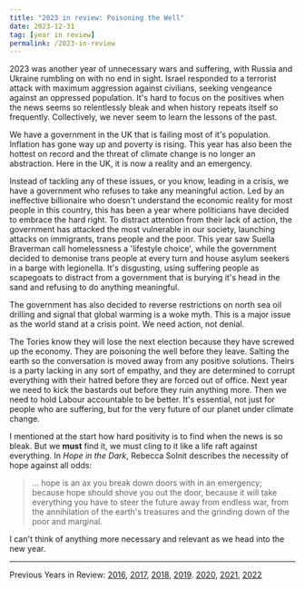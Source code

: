 ```yaml
---
title: "2023 in review: Poisoning the Well"
date: 2023-12-31
tag: [year in review]
permalink: /2023-in-review
---
```


2023 was another year of unnecessary wars and suffering, with Russia and Ukraine rumbling on with no end in sight. Israel responded to a terrorist attack with maximum aggression against civilians, seeking vengeance against an oppressed population. It's hard to focus on the positives when the news seems so relentlessly bleak and when history repeats itself so frequently. Collectively, we never seem to learn the lessons of the past.

We have a government in the UK that is failing most of it's population. Inflation has gone way up and poverty is rising. This year has also been the hottest on record and the threat of climate change is no longer an abstraction. Here in the UK, it is now a reality and an emergency. 

Instead of tackling any of these issues, or you know, leading in a crisis, we have a government who refuses to take any meaningful action. Led by an ineffective billionaire who doesn't understand the economic reality for most people in this country, this has been a year where politicians have decided to embrace the hard right. To distract attention from their lack of action, the government has attacked the most vulnerable in our society, launching attacks on immigrants, trans people and the poor. This year saw Suella Braverman call homelessness a 'lifestyle choice', while the government decided to demonise trans people at every turn and house asylum seekers in a barge with legionella. It's disgusting, using suffering people as scapegoats to distract from a government that is burying it's head in the sand and refusing to do anything meaningful.

The government has also decided to reverse restrictions on north sea oil drilling and signal that global warming is a woke myth. This is a major issue as the world stand at a crisis point. We need action, not denial. 

The Tories know they will lose the next election because they have screwed up the economy. They are poisoning the well before they leave. Salting the earth so the conversation is moved away from any positive solutions. Theirs is a party lacking in any sort of empathy, and they are determined to corrupt everything with their hatred before they are forced out of office. Next year we need to kick the bastards out before they ruin anything more. Then we need to hold Labour accountable to be better. It's essential, not just for people who are suffering, but for the very future of our planet under climate change. 

I mentioned at the start how hard positivity is to find when the news is so bleak. But we **must** find it, we must cling to it like a life raft against everything. In *Hope in the Dark*, Rebecca Solnit describes the necessity of hope against all odds:

> ... hope is an ax you break down doors with in an emergency; because hope should shove you out the door, because it will take everything you have to steer the future away from endless war, from the annihilation of the earth's treasures and the grinding down of the poor and marginal.

I can't think of anything more necessary and relevant as we head into the new year.

---

Previous Years in Review: [2016](https://www.davidralphlewis.co.uk/2016-the-year-the-internet-took-over/), [2017](https://www.davidralphlewis.co.uk/2017-review-laughing-naked-emperor/), [2018](https://www.davidralphlewis.co.uk/2018-in-review-a-poem/), [2019](https://www.davidralphlewis.co.uk/2019-year-of-contradictions/). [2020](https://www.davidralphlewis.co.uk/so-long-2020/), [2021](https://www.davidralphlewis.co.uk/2021-in-review/), [2022](https://www.davidralphlewis.co.uk/2022-in-review-weaponised-nostalgia/)
